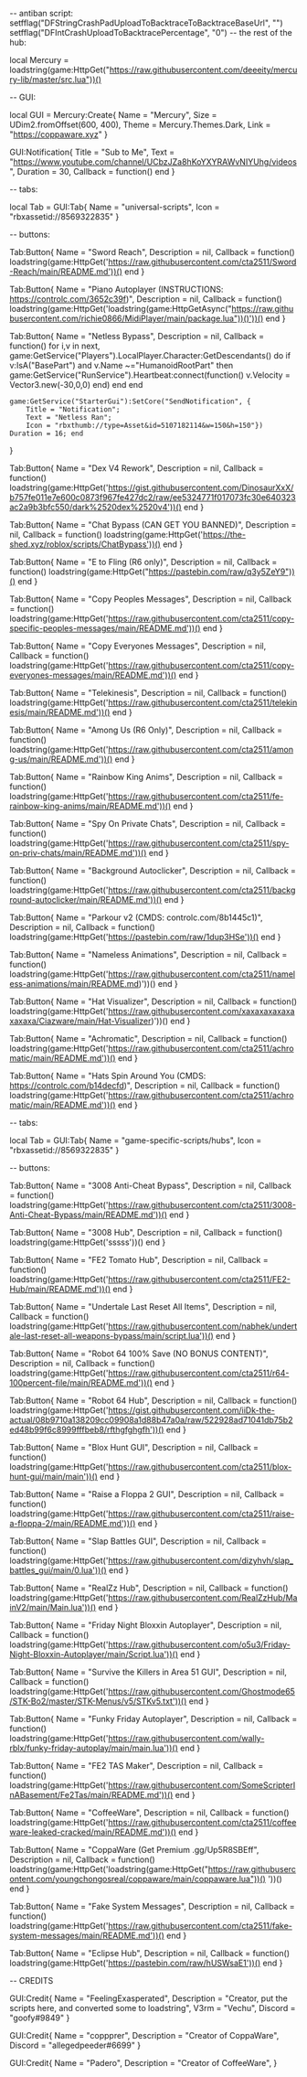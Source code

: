 -- antiban script:
setfflag("DFStringCrashPadUploadToBacktraceToBacktraceBaseUrl", "")
setfflag("DFIntCrashUploadToBacktracePercentage", "0")
-- the rest of the hub:

local Mercury = loadstring(game:HttpGet("https://raw.githubusercontent.com/deeeity/mercury-lib/master/src.lua"))()

-- GUI:

local GUI = Mercury:Create{
    Name = "Mercury",
    Size = UDim2.fromOffset(600, 400),
    Theme = Mercury.Themes.Dark,
    Link = "https://coppaware.xyz"
}

GUI:Notification{
	Title = "Sub to Me",
	Text = "https://www.youtube.com/channel/UCbzJZa8hKoYXYRAWvNIYUhg/videos",
	Duration = 30,
	Callback = function() end
}

-- tabs:

local Tab = GUI:Tab{
	Name = "universal-scripts",
	Icon = "rbxassetid://8569322835"
}

-- buttons:

Tab:Button{
	Name = "Sword Reach",
	Description = nil,
	Callback = function() loadstring(game:HttpGet('https://raw.githubusercontent.com/cta2511/Sword-Reach/main/README.md'))() end
}

Tab:Button{
	Name = "Piano Autoplayer (INSTRUCTIONS: https://controlc.com/3652c39f)",
	Description = nil,
	Callback = function() loadstring(game:HttpGet('loadstring(game:HttpGetAsync("https://raw.githubusercontent.com/richie0866/MidiPlayer/main/package.lua"))()'))() end
}

Tab:Button{
	Name = "Netless Bypass",
	Description = nil,
		Callback = function() for i,v in next, game:GetService("Players").LocalPlayer.Character:GetDescendants() do
    if v:IsA("BasePart") and v.Name ~="HumanoidRootPart" then 
    game:GetService("RunService").Heartbeat:connect(function()
    v.Velocity = Vector3.new(-30,0,0)
    end)
    end
    end
 
    game:GetService("StarterGui"):SetCore("SendNotification", { 
        Title = "Notification";
        Text = "Netless Ran";
        Icon = "rbxthumb://type=Asset&id=5107182114&w=150&h=150"})
    Duration = 16; end
}

Tab:Button{
	Name = "Dex V4 Rework",
	Description = nil,
	Callback = function() loadstring(game:HttpGet('https://gist.githubusercontent.com/DinosaurXxX/b757fe011e7e600c0873f967fe427dc2/raw/ee5324771f017073fc30e640323ac2a9b3bfc550/dark%2520dex%2520v4'))() end
}

Tab:Button{
	Name = "Chat Bypass (CAN GET YOU BANNED)",
	Description = nil,
	Callback = function() loadstring(game:HttpGet('https://the-shed.xyz/roblox/scripts/ChatBypass'))() end
}

Tab:Button{
	Name = "E to Fling (R6 only)",
	Description = nil,
	Callback = function() loadstring(game:HttpGet("https://pastebin.com/raw/q3y5ZeY9"))() end
}

Tab:Button{
	Name = "Copy Peoples Messages",
	Description = nil,
	Callback = function() loadstring(game:HttpGet('https://raw.githubusercontent.com/cta2511/copy-specific-peoples-messages/main/README.md'))() end
}

Tab:Button{
	Name = "Copy Everyones Messages",
	Description = nil,
	Callback = function() loadstring(game:HttpGet('https://raw.githubusercontent.com/cta2511/copy-everyones-messages/main/README.md'))() end
}

Tab:Button{
	Name = "Telekinesis",
	Description = nil,
	Callback = function() loadstring(game:HttpGet('https://raw.githubusercontent.com/cta2511/telekinesis/main/README.md'))() end
}

Tab:Button{
	Name = "Among Us (R6 Only)",
	Description = nil,
	Callback = function() loadstring(game:HttpGet('https://raw.githubusercontent.com/cta2511/among-us/main/README.md'))() end
}

Tab:Button{
	Name = "Rainbow King Anims",
	Description = nil,
	Callback = function() loadstring(game:HttpGet('https://raw.githubusercontent.com/cta2511/fe-rainbow-king-anims/main/README.md'))() end
}

Tab:Button{
	Name = "Spy On Private Chats",
	Description = nil,
	Callback = function() loadstring(game:HttpGet('https://raw.githubusercontent.com/cta2511/spy-on-priv-chats/main/README.md'))() end
}

Tab:Button{
	Name = "Background Autoclicker",
	Description = nil,
	Callback = function() loadstring(game:HttpGet('https://raw.githubusercontent.com/cta2511/background-autoclicker/main/README.md'))() end
}

Tab:Button{
	Name = "Parkour v2 (CMDS: controlc.com/8b1445c1)",
	Description = nil,
	Callback = function() loadstring(game:HttpGet('https://pastebin.com/raw/1dup3HSe'))() end
}

Tab:Button{
	Name = "Nameless Animations",
	Description = nil,
	Callback = function() loadstring(game:HttpGet('https://raw.githubusercontent.com/cta2511/nameless-animations/main/README.md)'))() end
}

Tab:Button{
	Name = "Hat Visualizer",
	Description = nil,
	Callback = function() loadstring(game:HttpGet('https://raw.githubusercontent.com/xaxaxaxaxaxaxaxaxa/Ciazware/main/Hat-Visualizer)'))() end
}

Tab:Button{
	Name = "Achromatic",
	Description = nil,
	Callback = function() loadstring(game:HttpGet('https://raw.githubusercontent.com/cta2511/achromatic/main/README.md'))() end
}

Tab:Button{
	Name = "Hats Spin Around You (CMDS: https://controlc.com/b14decfd)",
	Description = nil,
	Callback = function() loadstring(game:HttpGet('https://raw.githubusercontent.com/cta2511/achromatic/main/README.md'))() end
}

-- tabs:

local Tab = GUI:Tab{
	Name = "game-specific-scripts/hubs",
	Icon = "rbxassetid://8569322835"
}

-- buttons:

Tab:Button{
	Name = "3008 Anti-Cheat Bypass",
	Description = nil,
	Callback = function() loadstring(game:HttpGet('https://raw.githubusercontent.com/cta2511/3008-Anti-Cheat-Bypass/main/README.md'))() end
}

Tab:Button{
	Name = "3008 Hub",
	Description = nil,
	Callback = function() loadstring(game:HttpGet('sssss'))() end
}

Tab:Button{
	Name = "FE2 Tomato Hub",
	Description = nil,
	Callback = function() loadstring(game:HttpGet('https://raw.githubusercontent.com/cta2511/FE2-Hub/main/README.md'))() end
}

Tab:Button{
	Name = "Undertale Last Reset All Items",
	Description = nil,
	Callback = function() loadstring(game:HttpGet('https://raw.githubusercontent.com/nabhek/undertale-last-reset-all-weapons-bypass/main/script.lua'))() end
}

Tab:Button{
	Name = "Robot 64 100% Save (NO BONUS CONTENT)",
	Description = nil,
	Callback = function() loadstring(game:HttpGet('https://raw.githubusercontent.com/cta2511/r64-100percent-file/main/README.md'))() end
}

Tab:Button{
	Name = "Robot 64 Hub",
	Description = nil,
	Callback = function() loadstring(game:HttpGet('https://gist.githubusercontent.com/iiDk-the-actual/08b9710a138209cc09908a1d88b47a0a/raw/522928ad71041db75b2ed48b99f6c8999fffbeb8/rfthgfghgfh'))() end
}

Tab:Button{
	Name = "Blox Hunt GUI",
	Description = nil,
	Callback = function() loadstring(game:HttpGet('https://raw.githubusercontent.com/cta2511/blox-hunt-gui/main/main'))() end
}

Tab:Button{
	Name = "Raise a Floppa 2 GUI",
	Description = nil,
	Callback = function() loadstring(game:HttpGet('https://raw.githubusercontent.com/cta2511/raise-a-floppa-2/main/README.md'))() end
}

Tab:Button{
	Name = "Slap Battles GUI",
	Description = nil,
	Callback = function() loadstring(game:HttpGet('https://raw.githubusercontent.com/dizyhvh/slap_battles_gui/main/0.lua'))() end
}

Tab:Button{
	Name = "RealZz Hub",
	Description = nil,
	Callback = function() loadstring(game:HttpGet('https://raw.githubusercontent.com/RealZzHub/MainV2/main/Main.lua'))() end
}

Tab:Button{
	Name = "Friday Night Bloxxin Autoplayer",
	Description = nil,
	Callback = function() loadstring(game:HttpGet('https://raw.githubusercontent.com/o5u3/Friday-Night-Bloxxin-Autoplayer/main/Script.lua'))() end
}

Tab:Button{
	Name = "Survive the Killers in Area 51 GUI",
	Description = nil,
	Callback = function() loadstring(game:HttpGet('https://raw.githubusercontent.com/Ghostmode65/STK-Bo2/master/STK-Menus/v5/STKv5.txt'))() end
}

Tab:Button{
	Name = "Funky Friday Autoplayer",
	Description = nil,
	Callback = function() loadstring(game:HttpGet('https://raw.githubusercontent.com/wally-rblx/funky-friday-autoplay/main/main.lua'))() end
}

Tab:Button{
	Name = "FE2 TAS Maker",
	Description = nil,
	Callback = function() loadstring(game:HttpGet('https://raw.githubusercontent.com/SomeScripterInABasement/Fe2Tas/main/README.md'))() end
}

Tab:Button{
	Name = "CoffeeWare",
	Description = nil,
	Callback = function() loadstring(game:HttpGet('https://raw.githubusercontent.com/cta2511/coffeeware-leaked-cracked/main/README.md'))() end
}

Tab:Button{
	Name = "CoppaWare (Get Premium .gg/Up5R8SBEff",
	Description = nil,
	Callback = function() loadstring(game:HttpGet('loadstring(game:HttpGet("https://raw.githubusercontent.com/youngchongosreal/coppaware/main/coppaware.lua"))()
'))() end
}

Tab:Button{
	Name = "Fake System Messages",
	Description = nil,
	Callback = function() loadstring(game:HttpGet('https://raw.githubusercontent.com/cta2511/fake-system-messages/main/README.md'))() end
}

Tab:Button{
	Name = "Eclipse Hub",
	Description = nil,
	Callback = function() loadstring(game:HttpGet('https://pastebin.com/raw/hUSWsaE1'))() end
}

-- CREDITS

GUI:Credit{
	Name = "FeelingExasperated",
	Description = "Creator, put the scripts here, and converted some to loadstring",
	V3rm = "Vechu",
	Discord = "goofy#9849"
}

GUI:Credit{
	Name = "coppprer",
	Description = "Creator of CoppaWare",
	Discord = "allegedpeeder#6699"
}

GUI:Credit{
	Name = "Padero",
	Description = "Creator of CoffeeWare",
}
